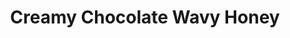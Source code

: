 ---
language: id
layout: product-item
title: Creamy Chocolate Wavy Honey
description: Description in &amp; Creamy Chocolate Wavy Honey
keyword: keyword in Creamy Chocolate Wavy Honey
image: /images/TUSCAN-ASHLER-Creamy-Chocolate-Wavy-Honey.jpg
sub-title: Creamy Chocolate Wavy Honey
article-1: Height &#58; Random <br>Length &#58; Random <br>Thickness &#58; 3/8″-3/4″ depending on texture <br>Color &#58; Cream & milk chocolate color
title-right: Creamy Chocolate Wavy Honey
article-right: Creamy Chocolate Wavy Honey
title-2: Creamy Chocolate Wavy Honey
article-2: Creamy Chocolate Wavy Honey
article-3: Creamy Chocolate Wavy Honey
alt-slide1: Creamy Chocolate Wavy Honey
alt-slide2: Creamy Chocolate Wavy Honey
alt-slide3: Creamy Chocolate Wavy Honey
slide1: /images/TUSCAN-ASHLER-Creamy-Chocolate-Wavy-Honey.jpg
slide2: /images/TUSCAN-ASHLER-Creamy-Chocolate-Wavy-Honey.jpg
slide3: /images/TUSCAN-ASHLER-Creamy-Chocolate-Wavy-Honey.jpg
---